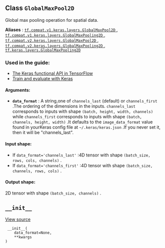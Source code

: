 

## Class  `GlobalMaxPool2D` 
Global max pooling operation for spatial data.

**Aliases** : [ `tf.compat.v1.keras.layers.GlobalMaxPool2D` ](/api_docs/python/tf/keras/layers/GlobalMaxPool2D), [ `tf.compat.v1.keras.layers.GlobalMaxPooling2D` ](/api_docs/python/tf/keras/layers/GlobalMaxPool2D), [ `tf.compat.v2.keras.layers.GlobalMaxPool2D` ](/api_docs/python/tf/keras/layers/GlobalMaxPool2D), [ `tf.compat.v2.keras.layers.GlobalMaxPooling2D` ](/api_docs/python/tf/keras/layers/GlobalMaxPool2D), [ `tf.keras.layers.GlobalMaxPooling2D` ](/api_docs/python/tf/keras/layers/GlobalMaxPool2D)

### Used in the guide:
- [The Keras functional API in TensorFlow](https://tensorflow.google.cn/guide/keras/functional)
- [Train and evaluate with Keras](https://tensorflow.google.cn/guide/keras/train_and_evaluate)


#### Arguments:
- **`data_format`** : A string,one of  `channels_last`  (default) or  `channels_first` .The ordering of the dimensions in the inputs. `channels_last`  corresponds to inputs with shape `(batch, height, width, channels)`  while  `channels_first` corresponds to inputs with shape `(batch, channels, height, width)` .It defaults to the  `image_data_format`  value found in yourKeras config file at  `~/.keras/keras.json` .If you never set it, then it will be "channels_last".


#### Input shape:
- If  `data_format='channels_last'` :4D tensor with shape  `(batch_size, rows, cols, channels)` .
- If  `data_format='channels_first'` :4D tensor with shape  `(batch_size, channels, rows, cols)` .


#### Output shape:
2D tensor with shape  `(batch_size, channels)` .

##  `__init__` 
[View source](https://github.com/tensorflow/tensorflow/blob/r2.0/tensorflow/python/keras/layers/pooling.py#L688-L691)

```
 __init__(
    data_format=None,
    **kwargs
)
 
```

